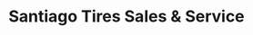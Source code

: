 ---
title: "Santiago Tires Sales & Service"
url: /angono/santiago-tires-sales-und-service/
shop: Reifen
---